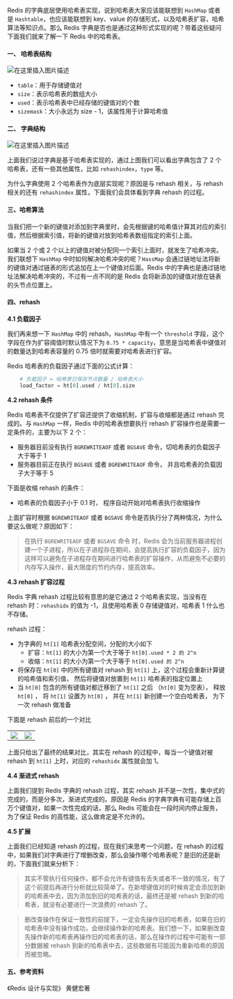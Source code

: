 Redis 的字典底层使用哈希表实现，说到哈希表大家应该能联想到 `HashMap` 或者是 `Hashtable`，也应该能联想到 key、value 的存储形式，以及哈希表扩容，哈希算法等知识点。那么 Redis 字典是否也是通过这种形式实现的呢？带着这些疑问下面我们就来了解一下 Redis 中的哈希表。

#### 一、 哈希表结构

![在这里插入图片描述](https://img-blog.csdnimg.cn/20190314145831191.jpg)

- `table`：用于存储键值对
- `size`：表示哈希表的数组大小
- `used`：表示哈希表中已经存储的键值对的个数
- `sizemask`：大小永远为 size - 1，该属性用于计算哈希值

#### 二、 字典结构

![在这里插入图片描述](https://img-blog.csdnimg.cn/20190314145848291.jpg)

上面我们说过字典是基于哈希表实现的，通过上图我们可以看出字典包含了 2 个哈希表，还有一些其他属性，比如 `rehashindex`，`type` 等。

为什么字典使用 2 个哈希表作为底层实现呢？原因是与 rehash 相关，与 rehash 相关的还有 `rehashindex` 属性，下面我们会具体看到字典 rehash 的过程。

#### 三、哈希算法

当我们把一个新的键值对添加到字典里时，会先根据键的哈希值计算其对应的索引值，然后根据索引值，将新的键值对放到哈希表数组指定的索引上面。

如果当 2 个或 2 个以上的键值对被分配同一个索引上面时，就发生了哈希冲突。我们联想下 `HashMap` 中时如何解决哈希冲突的呢？`HassMap` 会通过链地址法将新的键值对通过链表的形式追加在上一个键值对后面。Redis 中的字典也是通过链地址法解决哈希冲突的，不过有一点不同的是 Redis 会将新添加的键值对放在链表的头节点位置上。

#### 四、rehash

**4.1 负载因子**

我们再来想一下 `HashMap` 中的 rehash，`HashMap` 中有一个 `threshold` 字段，这个字段在作为扩容阈值时默认情况下为 `0.75 * capacity`，意思是当哈希表中键值对的数量达到哈希表容量的 0.75 倍时就需要对哈希表进行扩容。

Redis 哈希表的负载因子通过下面的公式计算：

```py
	# 负载因子 = 哈希表已保存节点数量 / 哈希表大小
	load_factor = ht[0].used / ht[0].size
```

**4.2 rehash 条件**

Redis 哈希表不仅提供了扩容还提供了收缩机制，扩容与收缩都是通过 rehash 完成的。与 `HashMap` 一样，Redis 中的哈希表想要执行 rehash 扩容操作也是需要一定条件的，主要为以下 2 个：

- 服务器目前没有执行 `BGREWRITEAOF` 或者 `BGSAVE` 命令，切哈希表的负载因子大于等于 1
- 服务器目前正在执行 `BGSAVE` 或者 `BGREWRITEAOF` 命令， 并且哈希表的负载因子大于等于 5 

下面是收缩 rehash 的条件：

- 哈希表的负载因子小于 0.1 时， 程序自动开始对哈希表执行收缩操作

上面扩容时根据 `BGREWRITEAOF` 或者 `BGSAVE` 命令是否执行分了两种情况，为什么要这么做呢？原因如下：

> 在执行 `BGREWRITEAOF` 或者 `BGSAVE` 命令 时，Redis 会为当前服务器进程创建一个子进程，所以在子进程存在期间，会提高执行扩容的负载因子，因为这样可以避免在子进程存在期间进行哈希表的扩容操作，从而避免不必要的内存写入操作，最大限度的节约内存，提高效率。

**4.3 rehash 扩容过程**

Redis 字典 rehash 过程比较有意思的是它通过 2 个哈希表实现，当没有在 rehash 时：`rehashidx` 的值为 -1，且使用哈希表 0 存储键值对，哈希表 1 什么也不存储。

rehash 过程：

- 为字典的 `ht[1]` 哈希表分配空间，分配的大小如下
    - 扩容：`ht[1]` 的大小为第一个大于等于 `ht[0].used * 2 的 2^n`
    - 收缩：`ht[1]` 的大小为第一个大于等于 `ht[0].used 的 2^n`
- 将保存在 `ht[0]` 中的所有键值对 rehash 到 `ht[1]` 上，这个过程会重新计算键的哈希值和索引值， 然后将键值对放置到 `ht[1]` 哈希表的指定位置上
- 当 `ht[0]` 包含的所有键值对都迁移到了 `ht[1]` 之后 （`ht[0]` 变为空表）， 释放 `ht[0]` ， 将 `ht[1]` 设置为 `ht[0]` ， 并在 `ht[1]` 新创建一个空白哈希表， 为下一次 rehash 做准备

下面是 rehash 前后的一个对比

<table>
    <tr>
        <td ><center><img src="https://img-blog.csdnimg.cn/2019031414591044.jpg"> </center></td>
        <td ><center><img src="https://img-blog.csdnimg.cn/20190314145920606.jpg"> </center></td>
    <tr>
</table>

上面只给出了最终的结果对比，其实在 rehash 的过程中，每当一个键值对被 rehash 到 `ht[1]`
 上时，对应的 `rehashidx` 属性就会加 1。

**4.4 渐进式 rehash**

上面我们提到 Redis 字典的 rehash 过程，其实 rehash 并不是一次性，集中式的完成的，而是分多次，渐进式完成的。原因是 Redis 的字典字典有可能存储上百万个键值对，如果一次性完成的话，那么 Redis 可能会在一段时间内停止服务，为了保证 Redis 的高性能，这么做肯定是不允许的。

**4.5 扩展**

上面我们已经知道 rehash 的过程，现在我们来思考一个问题，在 rehash 的过程中，如果我们对字典进行了增删改查，那么会操作哪个哈希表呢？是旧的还是新的，下面我们就来分析下：

> 其实不管执行任何操作，都不会允许有键值有丢失或者不一致的情况，有了这个前提后再进行分析就比较简单了。在新增键值对的时候肯定会添加到新的哈希表中去，因为添加到旧的哈希表的话，最终还是被 rehash 到新的哈希表，就没有必要进行一次浪费的 rehash 了。

> 删改查操作在保证一致性的前提下，一定会先操作旧的哈希表，如果在旧的哈希表中没有操作成功，会继续操作新的哈希表。我们想一下，如果删改查先操作新的哈希表再操作旧的哈希表的话，那么在操作的过程中可能有一部分数据被 rehash 到新的哈希表中去，这些数据有可能因为重新哈希的原因而被忽略。

#### 五、参考资料

《Redis 设计与实现》 黄健宏著
